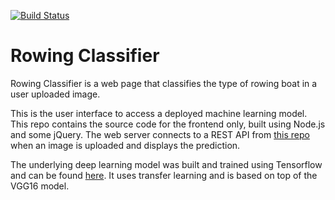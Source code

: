 [![Build Status](https://travis-ci.org/michael-diggin/rowing-web-page.svg?branch=master)](https://travis-ci.org/michael-diggin/rowingclassifier-frontend)
# Rowing Classifier
Rowing Classifier is a web page that classifies the type of rowing boat in a user uploaded image. 

This is the user interface to access a deployed machine learning model. This repo contains the source code for the frontend only, built using Node.js and some jQuery. The web server connects to a REST API from [this repo](https://github.com/michael-diggin/rowingclassifier-backend) when an image is uploaded and displays the prediction. 

The underlying deep learning model was built and trained using Tensorflow and can be found [here](https://github.com/mdiggin/rowing-classifier). It uses transfer learning and is based on top of the VGG16 model. 
